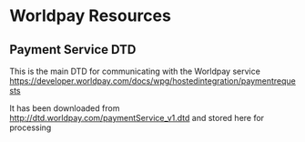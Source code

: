 # Worldpay Resources

## Payment Service DTD

This is the main DTD for communicating with the Worldpay service
https://developer.worldpay.com/docs/wpg/hostedintegration/paymentrequests

It has been downloaded from http://dtd.worldpay.com/paymentService_v1.dtd and stored here for processing
